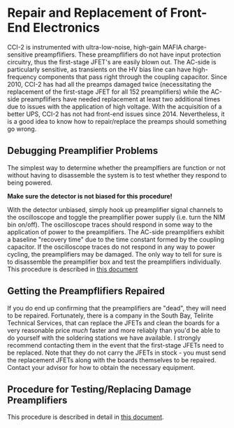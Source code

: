 # Repair and Replacement of Front-End Electronics

CCI-2 is instrumented with ultra-low-noise, high-gain MAFIA charge-sensitive
preampflifiers.
These preampflifiers do not have input protection circuitry, thus the 
first-stage JFET's are easily blown out.
The AC-side is particularly sensitive, as transients on the HV bias line 
can have high-frequency components that pass right through the coupling
capacitor.
Since 2010, CCI-2 has had all the preamps damaged twice 
(necessitating the replacement of the first-stage JFET for all 152 
preamplifiers) while the AC-side preampflifiers have needed replacement at 
least two additional times due to issues with the application of high voltage.
With the acquisition of a better UPS, CCI-2 has not had front-end issues 
since 2014.
Nevertheless, it is a good idea to know how to repair/replace the preamps
should something go wrong.

## Debugging Preamplifier Problems

The simplest way to determine whether the preamplfiers are function or not
without having to disassemble the system is to test whether they respond to 
being powered.

**Make sure the detector is not biased for this procedure!**

With the detector unbiased, simply hook up preamplifier signal channels to the
oscilloscope and toggle the preamplifier power supply (i.e. turn the NIM bin
on/off).
The oscilloscope traces should respond in some way to the application of 
power to the preamplifiers.
The AC-side preamplifiers exhibit a baseline "recovery time" due to the time
constant formed by the coupling capacitor.
If the oscilloscope traces do not respond in any way to power cycling, the
preamplifiers may be damaged.
The only way to tell for sure is to disassemble the preamplifier box and test
the preamplifiers individually.
This procedure is described in 
[this document](./cci2Preamplifiers_TestingAndReplacement.pdf)

## Getting the Preampflifiers Repaired

If you do end up confirming that the preamplifiers are "dead", they will need
to be repaired.
Fortunately, there is a company in the South Bay, Telirite Technical Services,
that can replace the JFETs and clean the boards for a very reasonable price
*much* faster and more reliably than you'd be able to do yourself with the
soldering stations we have available.
I strongly recommend contacting them in the event that the first-stage JFETs 
need to be replaced.
Note that they do not carry the JFETs in stock - you must send the replacement
JFETs along with the boards themselves to be repaired.
Contact your advisor for how to obtain the necessary equipment.

## Procedure for Testing/Replacing Damage Preamplifiers

This procedure is described in detail in 
[this document](./cci2Preamplifiers_TestingAndReplacement.pdf).
